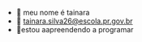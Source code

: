 - 👋 meu nome é tainara
- 👀  tainara.silva26@escola.pr.gov.br
- 🌱estou aapreendendo a programar


<!---
tainavivi/tainavivi is a ✨ special ✨ repository because its `README.md` (this file) appears on your GitHub profile.
You can click the Preview link to take a look at your changes.
--->
